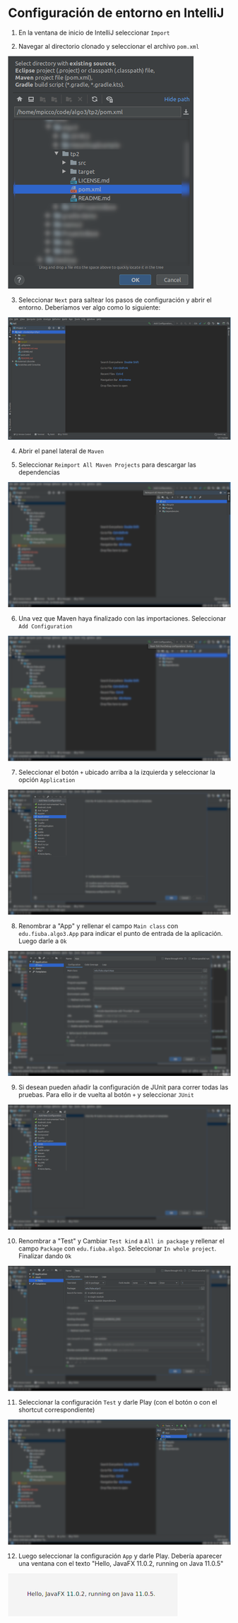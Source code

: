 # Configuración de entorno en IntelliJ

1. En la ventana de inicio de IntelliJ seleccionar `Import`

2. Navegar al directorio clonado y seleccionar el archivo `pom.xml`

![pom.xml](./readme_imgs/pom_xml.png)

3. Seleccionar `Next` para saltear los pasos de configuración y abrir el entorno. Deberíamos ver algo como lo siguiente:

![Entorno de IntelliJ](./readme_imgs/entorno.png)

4. Abrir el panel lateral de `Maven`

5. Seleccionar `Reimport All Maven Projects` para descargar las dependencias

![Resolver dependencias via Maven](./readme_imgs/maven_import.png)

6. Una vez que Maven haya finalizado con las importaciones. Seleccionar `Add Configuration`

![Seleccionar "Add Configuration"](./readme_imgs/add_config.png)

7. Seleccionar el botón `+` ubicado arriba a la izquierda y seleccionar la opción `Application`

![Seleccionar configuración de aplicación](./readme_imgs/select_application_config.png)

8. Renombrar a "App" y rellenar el campo `Main class` con `edu.fiuba.algo3.App` para indicar el punto de entrada de la aplicación. Luego darle a `Ok`

![Configurar aplicación](./readme_imgs/config_application_config.png)

9. Si desean pueden añadir la configuración de JUnit para correr todas las pruebas. Para ello ir de vuelta al botón `+` y seleccionar `JUnit`

![Seleccionar configuración de JUnit](./readme_imgs/select_junit_config.png)

10. Renombrar a "Test" y Cambiar `Test kind` a `All in package` y rellenar el campo `Package` con `edu.fiuba.algo3`. Seleccionar `In whole project`. Finalizar dando `Ok`

![Configurar JUnit](./readme_imgs/config_junit_config.png)

11. Seleccionar la configuración `Test` y darle Play (con el botón o con el shortcut correspondiente)

![Ejecutar JUnit](./readme_imgs/run_junit.png)

12. Luego seleccionar la configuración `App` y darle Play. Debería aparecer una ventana con el texto "Hello, JavaFX 11.0.2, running on Java 11.0.5"

![Aplicación ejecutándose](./readme_imgs/app_running.png)